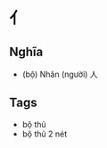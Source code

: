 # 亻

## Nghĩa
* (bộ) Nhân (người) 人

## Tags
* bộ thủ
* bộ thủ 2 nét

<script>window.HANZI_FIELD='亻';</script>
